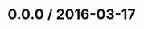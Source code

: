 <!--remark setext-->

<!--lint disable no-multiple-toplevel-headings-->

0.0.0 / 2016-03-17
==================
